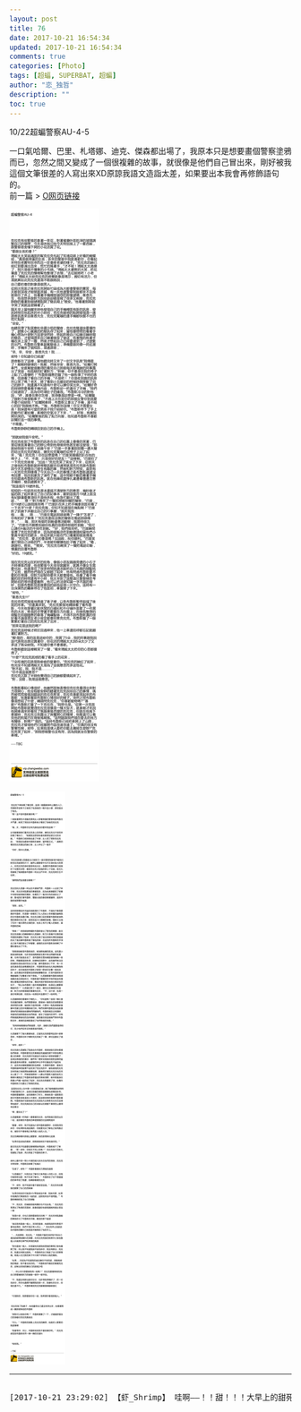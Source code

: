 ```yaml
---
layout: post
title: 76
date: 2017-10-21 16:54:34
updated: 2017-10-21 16:54:34
comments: true
categories: [Photo]
tags: [超蝠, SUPERBAT, 超蝙]
author: "恋_独哲"
description: ""
toc: true
---
```


<p>10/22超蝙警察AU-4-5 </p> 
<p>一口氣哈爾、巴里、札塔娜、迪克、傑森都出場了，我原本只是想要畫個警察塗鴉而已，忽然之間又變成了一個很複雜的故事，就很像是他們自己冒出來，剛好被我這個文筆很差的人寫出來XD原諒我語文造詣太差，如果要出本我會再修飾語句的。<br />前一篇&nbsp;&gt;&nbsp;<a target="_blank" rel="nofollow" href="http://t.cn/RWyGDcb"  >O网页链接</a>&nbsp;<br /></p>

![](https://raw.githubusercontent.com/alicewish/maple50821/master/img_YW5MWVN1NEpoZFh2S3BneHdoQWxGeUtCNUlJNmpQNHltUmYvbnpNTXpHSUpkT0d1NDZmWE1RPT0.png)

![](https://raw.githubusercontent.com/alicewish/maple50821/master/img_YW5MWVN1NEpoZFh2S3BneHdoQWxGd0N4aWplbWxQWTBXNGJ4dDRhdmxNNkNyZ1hxZ0NQMVpnPT0.png)

---

<pre>

[2017-10-21 23:29:02] 【虾_Shrimp】 哇啊——！！甜！！！大早上的甜死人！！！👍

</pre>